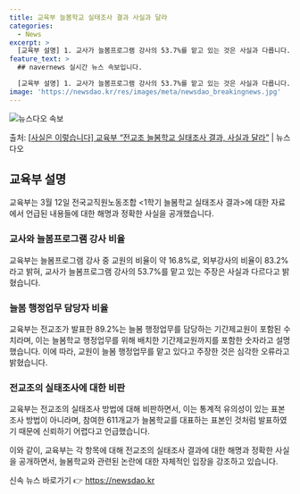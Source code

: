 ```yaml
---
title: 교육부 늘봄학교 실태조사 결과 사실과 달라
categories:
  - News
excerpt: >
  [교육부 설명] 1. 교사가 늘봄프로그램 강사의 53.7%를 맡고 있는 것은 사실과 다릅니다. 늘봄프로그램 …
feature_text: >
  ## navernews 실시간 뉴스 속보입니다.

  [교육부 설명] 1. 교사가 늘봄프로그램 강사의 53.7%를 맡고 있는 것은 사실과 다릅니다. 늘봄프로그램 …
image: 'https://newsdao.kr/res/images/meta/newsdao_breakingnews.jpg'
---
```


![뉴스다오 속보](https://newsdao.kr/res/images/meta/newsdao_breakingnews.jpg)

<p>출처: <a href="https://newsdao.kr/3348" rel="dofollow">[사실은 이렇습니다] 교육부 “전교조 늘봄학교 실태조사 결과, 사실과 달라”</a> | 뉴스다오</p>

<h2 data-ke-size="size26">교육부 설명</h2>
교육부는 3월 12일 전국교직원노동조합 <1학기 늘봄학교 실태조사 결과>에 대한 자료에서 언급된 내용들에 대한 해명과 정확한 사실을 공개했습니다.

<h3>교사와 늘봄프로그램 강사 비율</h3>
교육부는 늘봄프로그램 강사 중 교원의 비율이 약 16.8%로, 외부강사의 비율이 83.2%라고 밝혀, 교사가 늘봄프로그램 강사의 53.7%를 맡고 있는 주장은 사실과 다르다고 밝혔습니다.

<h3>늘봄 행정업무 담당자 비율</h3>
교육부는 전교조가 발표한 89.2%는 늘봄 행정업무를 담당하는 기간제교원이 포함된 수치라며, 이는 늘봄학교 행정업무를 위해 배치한 기간제교원까지를 포함한 숫자라고 설명했습니다. 이에 따라, 교원이 늘봄 행정업무를 맡고 있다고 주장한 것은 심각한 오류라고 밝혔습니다.

<h3>전교조의 실태조사에 대한 비판</h3>
교육부는 전교조의 실태조사 방법에 대해 비판하면서, 이는 통계적 유의성이 있는 표본조사 방법이 아니라며, 참여한 611개교가 늘봄학교를 대표하는 표본인 것처럼 발표하였기 때문에 신뢰하기 어렵다고 언급했습니다.

이와 같이, 교육부는 각 항목에 대해 전교조의 실태조사 결과에 대한 해명과 정확한 사실을 공개하면서, 늘봄학교와 관련된 논란에 대한 자체적인 입장을 강조하고 있습니다. 

신속 뉴스 바로가기 👉 <a href="https://newsdao.kr" rel="dofollow">https://newsdao.kr</a>


